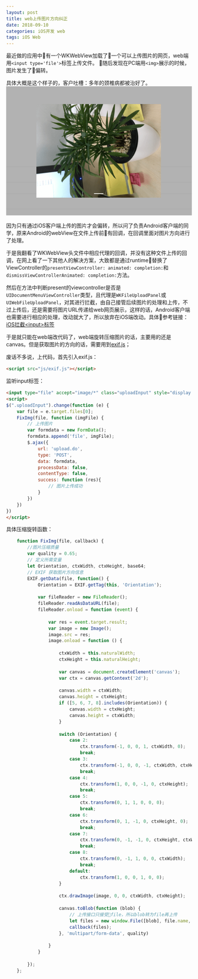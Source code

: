 ```yaml
---
layout: post
title: web上传图片方向纠正
date: 2018-09-10
categories: iOS开发 web
tags: iOS Web
---
```


最近做的应用中有一个WKWebView加载了一个可以上传图片的网页，web端用`<input type='file'>`标签上传文件。
随后发现在PC端用`<img>`展示的时候，图片发生了偏转。

具体大概是这个样子的，客户吐槽：多年的颈椎病都被治好了。
![](/images/webImageOrientation6.png)

因为只有通过iOS客户端上传的图片才会偏转，所以问了负责Android客户端的同学，原来Android的webView在文件上传前有回调，在回调里面对图片方向进行了处理。

于是我翻看了WKWebView头文件中相应代理的回调，并没有这种文件上传的回调，在网上看了一下其他人的解决方案，大致都是通过runtime替换了ViewController的`presentViewController: animated: completion:`和`dismissViewControllerAnimated: completion:`方法。

然后在方法中判断present的viewcontroller是否是`UIDocumentMenuViewController`类型，且代理是`WKFileUploadPanel`或`UIWebFileUploadPanel`，对其进行拦截，由自己接管后续图片的处理和上传，不过上传后，还是需要将图片URL传递给web网页展示，这样的话，Android客户端也需要进行相应的处理，改动就大了，所以放弃在iOS端改动。具体参考链接：[iOS拦截\<input\>标签](https://github.com/frog78/Gigi)

于是就只能在web端改代码了，web端旋转压缩图片的话，主要用的还是canvas。但是获取图片的方向的话，需要用到[exif.js](https://github.com/exif-js/exif-js)；

废话不多说，上代码，首先引入exif.js：

```HTML
<script src="js/exif.js"></script>
```

监听input标签：
```HTML
<input type="file" accept="image/*" class="uploadInput" style="display: none">
<script>
$(".uploadInput").change(function (e) {
    var file = e.target.files[0];
    FixImg(file, function (imgFile) {
        // 上传图片
        var formdata = new FormData();
        formdata.append('file', imgFile);
        $.ajax({
            url: 'upload.do',
            type: 'POST',
            data: formdata,
            processData: false,
            contentType: false,
            success: function (res){
                // 图片上传成功
            }
        })
    })
})
</script>
```
具体压缩旋转函数：
```javaScript
    function FixImg(file, callback) {
        //图片压缩质量
        var quality = 0.65;
        // 定义所需变量
        let Orientation, ctxWidth, ctxHeight, base64; 
        // EXIF 获取图片方向信息
        EXIF.getData(file, function() {
            Orientation = EXIF.getTag(this, 'Orientation');
            
            var fileReader = new FileReader();
            fileReader.readAsDataURL(file);
            fileReader.onload = function (event) {
                
                var res = event.target.result;
                var image = new Image();
                image.src = res;
                image.onload = function () {

                    ctxWidth = this.naturalWidth;
                    ctxHeight = this.naturalHeight;

                    var canvas = document.createElement('canvas');
                    var ctx = canvas.getContext('2d');

                    canvas.width = ctxWidth;
                    canvas.height = ctxHeight;
                    if ([5, 6, 7, 8].includes(Orientation)) {
                        canvas.width = ctxHeight;
                        canvas.height = ctxWidth;
                    }

                    switch (Orientation) {
                        case 2:
                            ctx.transform(-1, 0, 0, 1, ctxWidth, 0);
                            break;
                        case 3:
                            ctx.transform(-1, 0, 0, -1, ctxWidth, ctxHeight;
                            break;
                        case 4:
                            ctx.transform(1, 0, 0, -1, 0, ctxHeight);
                            break;
                        case 5:
                            ctx.transform(0, 1, 1, 0, 0, 0);
                            break;
                        case 6:
                            ctx.transform(0, 1, -1, 0, ctxHeight, 0);
                            break;
                        case 7:
                            ctx.transform(0, -1, -1, 0, ctxHeight, ctxWidth;
                            break;
                        case 8:
                            ctx.transform(0, -1, 1, 0, 0, ctxWidth);
                            break;
                        default:
                            ctx.transform(1, 0, 0, 1, 0, 0);
                    }

                    ctx.drawImage(image, 0, 0, ctxWidth, ctxHeight);

                    canvas.toBlob(function (blob) {
                        // 上传接口只接受file，所以blob转为file再上传
                        let files = new window.File([blob], file.name, {type: file.type})
                        callback(files);
                    }, 'multipart/form-data', quality)

                }
            }

        });
    };

```



